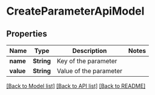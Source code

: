 # CreateParameterApiModel

## Properties
Name | Type | Description | Notes
------------ | ------------- | ------------- | -------------
**name** | **String** | Key of the parameter | 
**value** | **String** | Value of the parameter | 

[[Back to Model list]](../README.md#documentation-for-models) [[Back to API list]](../README.md#documentation-for-api-endpoints) [[Back to README]](../README.md)


